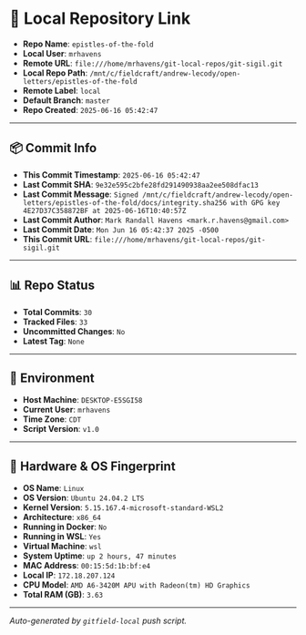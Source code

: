# 🔗 Local Repository Link

- **Repo Name**: `epistles-of-the-fold`
- **Local User**: `mrhavens`
- **Remote URL**: `file:///home/mrhavens/git-local-repos/git-sigil.git`
- **Local Repo Path**: `/mnt/c/fieldcraft/andrew-lecody/open-letters/epistles-of-the-fold`
- **Remote Label**: `local`
- **Default Branch**: `master`
- **Repo Created**: `2025-06-16 05:42:47`

---

## 📦 Commit Info

- **This Commit Timestamp**: `2025-06-16 05:42:47`
- **Last Commit SHA**: `9e32e595c2bfe28fd291490938aa2ee508dfac13`
- **Last Commit Message**: `Signed /mnt/c/fieldcraft/andrew-lecody/open-letters/epistles-of-the-fold/docs/integrity.sha256 with GPG key 4E27D37C358872BF at 2025-06-16T10:40:57Z`
- **Last Commit Author**: `Mark Randall Havens <mark.r.havens@gmail.com>`
- **Last Commit Date**: `Mon Jun 16 05:42:37 2025 -0500`
- **This Commit URL**: `file:///home/mrhavens/git-local-repos/git-sigil.git`

---

## 📊 Repo Status

- **Total Commits**: `30`
- **Tracked Files**: `33`
- **Uncommitted Changes**: `No`
- **Latest Tag**: `None`

---

## 🧭 Environment

- **Host Machine**: `DESKTOP-E5SGI58`
- **Current User**: `mrhavens`
- **Time Zone**: `CDT`
- **Script Version**: `v1.0`

---

## 🧬 Hardware & OS Fingerprint

- **OS Name**: `Linux`
- **OS Version**: `Ubuntu 24.04.2 LTS`
- **Kernel Version**: `5.15.167.4-microsoft-standard-WSL2`
- **Architecture**: `x86_64`
- **Running in Docker**: `No`
- **Running in WSL**: `Yes`
- **Virtual Machine**: `wsl`
- **System Uptime**: `up 2 hours, 47 minutes`
- **MAC Address**: `00:15:5d:1b:bf:e4`
- **Local IP**: `172.18.207.124`
- **CPU Model**: `AMD A6-3420M APU with Radeon(tm) HD Graphics`
- **Total RAM (GB)**: `3.63`

---

_Auto-generated by `gitfield-local` push script._
